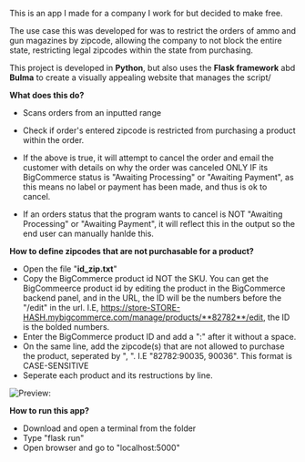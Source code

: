 This is an app I made for a company I work for but decided to make free.

The use case this was developed for was to restrict the orders of ammo and gun magazines by zipcode, allowing the company to not block the entire state, restricting legal zipcodes within the state from purchasing.

This project is developed in **Python**, but also uses the **Flask framework** abd **Bulma** to create a visually appealing website that manages the script/

**What does this do?**
  - Scans orders from an inputted range

  - Check if order's entered zipcode is restricted from purchasing a product within the order.

  - If the above is true, it will attempt to cancel the order and email the customer with details on why the order was canceled ONLY IF its BigCommerce status is "Awaiting Processing" or "Awaiting Payment", as this means no label or payment has been made, and thus is ok to cancel.

  - If an orders status that the program wants to cancel is NOT "Awaiting Processing" or "Awaiting Payment", it will reflect this in the output so the end user can manually hanlde this.

**How to define zipcodes that are not purchasable for a product?**
  - Open the file "**id_zip.txt**"
  - Copy the BigCommerce product id NOT the SKU. You can get the BigCommeerce product id by editing the product in the BigCommerce backend panel, and in the URL, the   ID will be the numbers before the "/edit" in the url. I.E, https://store-STORE-HASH.mybigcommerce.com/manage/products/**82782**/edit, the ID is the bolded numbers.
  - Enter the BigCommerce product ID and add a ":" after it without a space.
  - On the same line, add the zipcode(s) that are not allowed to purchase the product, seperated by ", ". I.E "82782:90035, 90036". This format is CASE-SENSITIVE
  - Seperate each product and its restructions by line.


![Preview:](https://s3.gifyu.com/images/2021-05-09-13.33.52.gif)

**How to run this app?**
- Download and open a terminal from the folder
- Type "flask run"
- Open browser and go to "localhost:5000"
